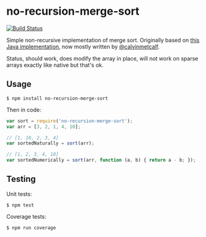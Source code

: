 no-recursion-merge-sort
=========

[![Build Status](https://travis-ci.org/nolanlawson/no-recursion-merge-sort.svg)](https://travis-ci.org/nolanlawson/no-recursion-merge-sort)

Simple non-recursive implementation of merge sort. Originally based on [this Java implementation](http://andreinc.net/2010/12/26/bottom-up-merge-sort-non-recursive/), now mostly written by [@calvinmetcalf](https://github.com/calvinmetcalf).

Status, should work, does modify the array in place, will not work on sparse arrays exactly like native but that's ok.

Usage
----

    $ npm install no-recursion-merge-sort
    

Then in code:

```js
var sort = require('no-recursion-merge-sort');
var arr = [3, 2, 1, 4, 10];

// [1, 10, 2, 3, 4]
var sortedNaturally = sort(arr);

// [1, 2, 3, 4, 10]
var sortedNumerically = sort(arr, function (a, b) { return a - b; });

```

Testing
------

Unit tests:

    $ npm test
    
Coverage tests:

    $ npm run coverage
